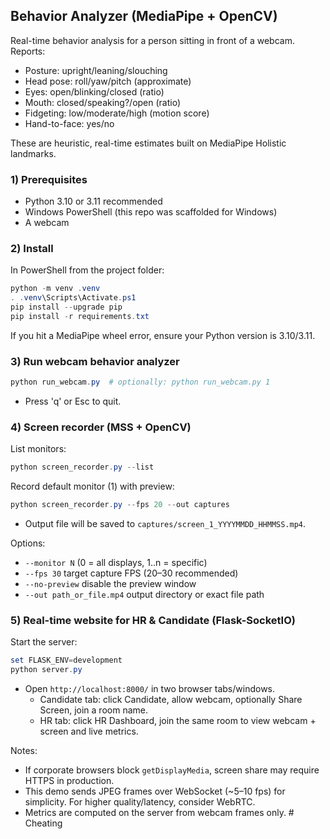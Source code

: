 ## Behavior Analyzer (MediaPipe + OpenCV)

Real-time behavior analysis for a person sitting in front of a webcam. Reports:

- Posture: upright/leaning/slouching
- Head pose: roll/yaw/pitch (approximate)
- Eyes: open/blinking/closed (ratio)
- Mouth: closed/speaking?/open (ratio)
- Fidgeting: low/moderate/high (motion score)
- Hand-to-face: yes/no

These are heuristic, real-time estimates built on MediaPipe Holistic landmarks.

### 1) Prerequisites
- Python 3.10 or 3.11 recommended
- Windows PowerShell (this repo was scaffolded for Windows)
- A webcam

### 2) Install
In PowerShell from the project folder:

```powershell
python -m venv .venv
. .venv\Scripts\Activate.ps1
pip install --upgrade pip
pip install -r requirements.txt
```

If you hit a MediaPipe wheel error, ensure your Python version is 3.10/3.11.

### 3) Run webcam behavior analyzer
```powershell
python run_webcam.py  # optionally: python run_webcam.py 1
```
- Press 'q' or Esc to quit.

### 4) Screen recorder (MSS + OpenCV)
List monitors:
```powershell
python screen_recorder.py --list
```
Record default monitor (1) with preview:
```powershell
python screen_recorder.py --fps 20 --out captures
```
- Output file will be saved to `captures/screen_1_YYYYMMDD_HHMMSS.mp4`.

Options:
- `--monitor N` (0 = all displays, 1..n = specific)
- `--fps 30` target capture FPS (20–30 recommended)
- `--no-preview` disable the preview window
- `--out path_or_file.mp4` output directory or exact file path

### 5) Real-time website for HR & Candidate (Flask-SocketIO)
Start the server:
```powershell
set FLASK_ENV=development
python server.py
```
- Open `http://localhost:8000/` in two browser tabs/windows.
  - Candidate tab: click Candidate, allow webcam, optionally Share Screen, join a room name.
  - HR tab: click HR Dashboard, join the same room to view webcam + screen and live metrics.

Notes:
- If corporate browsers block `getDisplayMedia`, screen share may require HTTPS in production.
- This demo sends JPEG frames over WebSocket (~5–10 fps) for simplicity. For higher quality/latency, consider WebRTC.
- Metrics are computed on the server from webcam frames only.
#   C h e a t i n g  
 